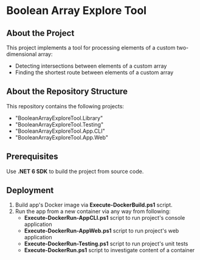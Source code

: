 # Boolean Array Explore Tool

## About the Project

This project implements a tool for processing elements of a custom two-dimensional array:

- Detecting intersections between elements of a custom array
- Finding the shortest route between elements of a custom array

## About the Repository Structure

This repository contains the following projects:

- "BooleanArrayExploreTool.Library"
- "BooleanArrayExploreTool.Testing"
- "BooleanArrayExploreTool.App.CLI"
- "BooleanArrayExploreTool.App.Web"

## Prerequisites

Use **.NET 6 SDK** to build the project from source code.

## Deployment

1. Build app's Docker image via **Execute-DockerBuild.ps1** script.
2. Run the app from a new container via any way from following:
    - **Execute-DockerRun-AppCLI.ps1** script to run project's console application
    - **Execute-DockerRun-AppWeb.ps1** script to run project's web application
    - **Execute-DockerRun-Testing.ps1** script to run project's unit tests
    - **Execute-DockerRun.ps1** script to investigate content of a container
